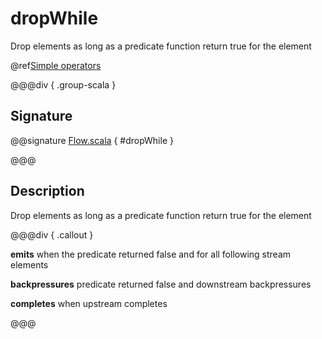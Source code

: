 # dropWhile

Drop elements as long as a predicate function return true for the element

@ref[Simple operators](../index.md#simple-operators)

@@@div { .group-scala }

## Signature

@@signature [Flow.scala]($akka$/akka-stream/src/main/scala/akka/stream/scaladsl/Flow.scala) { #dropWhile }

@@@

## Description

Drop elements as long as a predicate function return true for the element


@@@div { .callout }

**emits** when the predicate returned false and for all following stream elements

**backpressures** predicate returned false and downstream backpressures

**completes** when upstream completes

@@@

